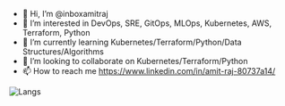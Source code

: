 - 👋 Hi, I’m @inboxamitraj
- 👀 I’m interested in DevOps, SRE, GitOps, MLOps, Kubernetes, AWS, Terraform, Python
- 🌱 I’m currently learning Kubernetes/Terraform/Python/Data Structures/Algorithms
- 💞️ I’m looking to collaborate on Kubernetes/Terraform/Python
- 📫 How to reach me https://www.linkedin.com/in/amit-raj-80737a14/  

![Langs](https://github-readme-stats.vercel.app/api/top-langs/?username=inboxamitraj&layout=compact&hide=html,css)

<!---
inboxamitraj/inboxamitraj is a ✨ special ✨ repository because its `README.md` (this file) appears on your GitHub profile.
You can click the Preview link to take a look at your changes.
--->
